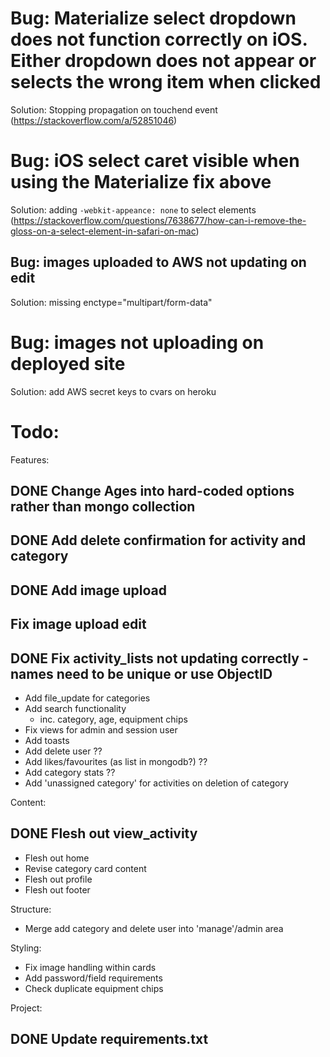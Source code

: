 # Bug: Materialize select dropdown does not function correctly on iOS. Either dropdown does not appear or selects the wrong item when clicked
Solution: Stopping propagation on touchend event (https://stackoverflow.com/a/52851046)

# Bug: iOS select caret visible when using the Materialize fix above
Solution: adding `-webkit-appeance: none` to select elements (https://stackoverflow.com/questions/7638677/how-can-i-remove-the-gloss-on-a-select-element-in-safari-on-mac)


## Bug: images uploaded to AWS not updating on edit
Solution: missing enctype="multipart/form-data"

# Bug: images not uploading on deployed site
Solution: add AWS secret keys to cvars on heroku

# Todo:

Features: 
## DONE Change Ages into hard-coded options rather than mongo collection
## DONE Add delete confirmation for activity and category
## DONE Add image upload
## Fix image upload edit
## DONE Fix activity_lists not updating correctly - names need to be unique or use ObjectID
- Add file_update for categories
- Add search functionality
  - inc. category, age, equipment chips
- Fix views for admin and session user
- Add toasts
- Add delete user ??
- Add likes/favourites (as list in mongodb?) ??
- Add category stats ??
- Add 'unassigned category' for activities on deletion of category


Content: 
## DONE Flesh out view_activity
- Flesh out home
- Revise category card content
- Flesh out profile
- Flesh out footer

Structure:
- Merge add category and delete user into 'manage'/admin area

Styling:
- Fix image handling within cards
- Add password/field requirements
- Check duplicate equipment chips

Project:
## DONE Update requirements.txt